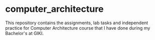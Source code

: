 # computer_architecture
This repository contains the assignments, lab tasks and independent practice for Computer Architecture course that I have done during my Bachelor's at GIKI.
